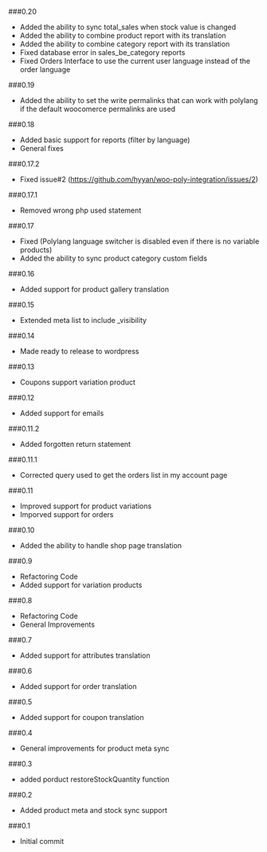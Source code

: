 ###0.20

* Added the ability to sync total_sales when stock value is changed
* Added the ability to combine product report with its translation
* Added the ability to combine category report with its translation
* Fixed database error in sales_be_category reports
* Fixed Orders Interface to use the current user language instead of the order language

###0.19

* Added the ability to set the write permalinks that can work with polylang if the default woocomerce permalinks are used

###0.18

* Added basic support for reports (filter by language)
* General fixes

###0.17.2

* Fixed issue#2 (https://github.com/hyyan/woo-poly-integration/issues/2)

###0.17.1

* Removed wrong php used statement

###0.17

* Fixed (Polylang language switcher is disabled even if there is no variable products)
* Added the ability to sync product category custom fields

###0.16

* Added support for product gallery translation

###0.15

* Extended meta list to include _visibility

###0.14

* Made ready to release to wordpress

###0.13

* Coupons support variation product

###0.12

* Added support for emails

###0.11.2

* Added forgotten return statement

###0.11.1

* Corrected query used to get the orders list in my account page

###0.11

* Improved support for product variations 
* Imporved support for orders

###0.10

* Added the ability to handle shop page translation

###0.9

* Refactoring Code 
* Added support for variation products


###0.8

* Refactoring Code 
* General Improvements

###0.7

* Added support for attributes translation

###0.6

* Added support for order translation

###0.5

* Added support for coupon translation

###0.4

* General improvements for product meta sync

###0.3

* added porduct restoreStockQuantity function

###0.2

* Added product meta and stock sync support

###0.1

* Initial commit
